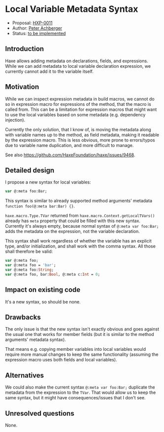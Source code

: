 # Local Variable Metadata Syntax

* Proposal: [HXP-0011](0011-local-var-metadata.md)
* Author: [Peter Achberger](https://github.com/antriel)
* Status: [to be implemented](https://github.com/HaxeFoundation/haxe/issues/9618)

## Introduction

Haxe allows adding metadata on declarations, fields, and expressions. While we can add metadata to local variable declaration expression, we currently cannot add it to the variable itself.

## Motivation

While we can inspect expression metadata in build macros, we cannot do so in expression macro for expressions of the method, that the macro is called from.
This can be a limitation for expression macros that might want to use the local variables based on some metadata (e.g. dependency injection).

Currently the only solution, that I know of, is moving the metadata along with variable names up to the method, as field metadata, making it readable by the expression macro.
This is less obvious, more prone to errors/typos due to variable name duplication, and more difficult to manage.

See also https://github.com/HaxeFoundation/haxe/issues/9468.

## Detailed design

I propose a new syntax for local variables:

```haxe
var @:meta foo:Bar;
```

This syntax is similar to already supported method arguments' metadata `function foo(@:meta bar:Bar) {}`.

`haxe.macro.Type.TVar` returned from `haxe.macro.Context.getLocalTVars()` already has `meta` property that could be filled with this new syntax. Currently it's always empty, because normal syntax of `@:meta var foo:Bar;` adds the metadata on the expression, not the variable declaration.

This syntax shall work regardless of whether the variable has an explicit type, and/or initialization, and shall work with the comma syntax. All those shall therefore be valid:

```haxe
var @:meta foo;
var @:meta foo = 'bar';
var @:meta foo:String;
var @:meta foo, bar:Bool, @:meta c:Int = 0;
```

## Impact on existing code

It's a new syntax, so should be none.

## Drawbacks

The only issue is that the new syntax isn't exactly obvious and goes against the usual one that works for member fields (but it is similar to the method arguments' metadata syntax).

That means e.g. copying member variables into local variables would require more manual changes to keep the same functionality (assuming the expression macro uses both fields and local variables).

## Alternatives

We could also make the current syntax `@:meta var foo:Bar;` duplicate the metadata from the expression to the `TVar`. That would allow us to keep the same syntax, but it might have consequences/issues that I don't see.

## Unresolved questions

None.
